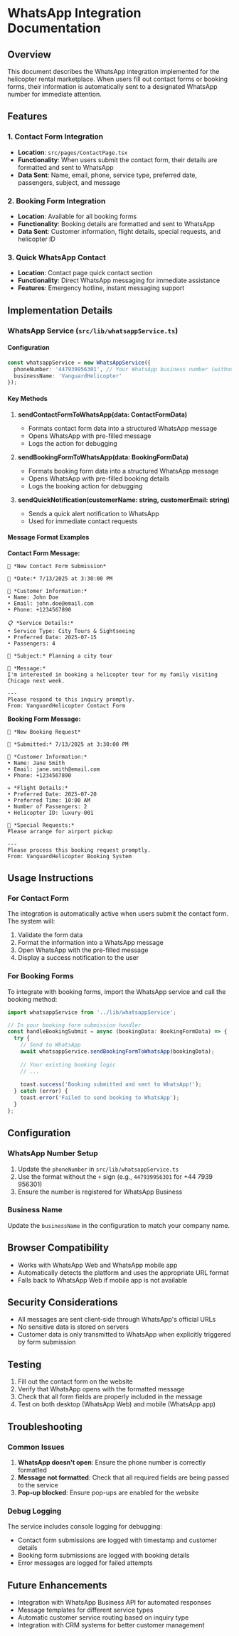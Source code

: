 # WhatsApp Integration Documentation

## Overview
This document describes the WhatsApp integration implemented for the helicopter rental marketplace. When users fill out contact forms or booking forms, their information is automatically sent to a designated WhatsApp number for immediate attention.

## Features

### 1. Contact Form Integration
- **Location**: `src/pages/ContactPage.tsx`
- **Functionality**: When users submit the contact form, their details are formatted and sent to WhatsApp
- **Data Sent**: Name, email, phone, service type, preferred date, passengers, subject, and message

### 2. Booking Form Integration
- **Location**: Available for all booking forms
- **Functionality**: Booking details are formatted and sent to WhatsApp
- **Data Sent**: Customer information, flight details, special requests, and helicopter ID

### 3. Quick WhatsApp Contact
- **Location**: Contact page quick contact section
- **Functionality**: Direct WhatsApp messaging for immediate assistance
- **Features**: Emergency hotline, instant messaging support

## Implementation Details

### WhatsApp Service (`src/lib/whatsappService.ts`)

#### Configuration
```typescript
const whatsappService = new WhatsAppService({
  phoneNumber: '447939956301', // Your WhatsApp business number (without + sign)
  businessName: 'VanguardHelicopter'
});
```

#### Key Methods

1. **sendContactFormToWhatsApp(data: ContactFormData)**
   - Formats contact form data into a structured WhatsApp message
   - Opens WhatsApp with pre-filled message
   - Logs the action for debugging

2. **sendBookingFormToWhatsApp(data: BookingFormData)**
   - Formats booking form data into a structured WhatsApp message
   - Opens WhatsApp with pre-filled booking details
   - Logs the booking action for debugging

3. **sendQuickNotification(customerName: string, customerEmail: string)**
   - Sends a quick alert notification to WhatsApp
   - Used for immediate contact requests

#### Message Format Examples

**Contact Form Message:**
```
🚁 *New Contact Form Submission*

📅 *Date:* 7/13/2025 at 3:30:00 PM

👤 *Customer Information:*
• Name: John Doe
• Email: john.doe@email.com
• Phone: +1234567890

📋 *Service Details:*
• Service Type: City Tours & Sightseeing
• Preferred Date: 2025-07-15
• Passengers: 4

📝 *Subject:* Planning a city tour

💬 *Message:*
I'm interested in booking a helicopter tour for my family visiting Chicago next week.

---
Please respond to this inquiry promptly.
From: VanguardHelicopter Contact Form
```

**Booking Form Message:**
```
🚁 *New Booking Request*

📅 *Submitted:* 7/13/2025 at 3:30:00 PM

👤 *Customer Information:*
• Name: Jane Smith
• Email: jane.smith@email.com
• Phone: +1234567890

✈️ *Flight Details:*
• Preferred Date: 2025-07-20
• Preferred Time: 10:00 AM
• Number of Passengers: 2
• Helicopter ID: luxury-001

📝 *Special Requests:*
Please arrange for airport pickup

---
Please process this booking request promptly.
From: VanguardHelicopter Booking System
```

## Usage Instructions

### For Contact Form
The integration is automatically active when users submit the contact form. The system will:
1. Validate the form data
2. Format the information into a WhatsApp message
3. Open WhatsApp with the pre-filled message
4. Display a success notification to the user

### For Booking Forms
To integrate with booking forms, import the WhatsApp service and call the booking method:

```typescript
import whatsappService from '../lib/whatsappService';

// In your booking form submission handler
const handleBookingSubmit = async (bookingData: BookingFormData) => {
  try {
    // Send to WhatsApp
    await whatsappService.sendBookingFormToWhatsApp(bookingData);
    
    // Your existing booking logic
    // ...
    
    toast.success('Booking submitted and sent to WhatsApp!');
  } catch (error) {
    toast.error('Failed to send booking to WhatsApp');
  }
};
```

## Configuration

### WhatsApp Number Setup
1. Update the `phoneNumber` in `src/lib/whatsappService.ts`
2. Use the format without the `+` sign (e.g., `447939956301` for +44 7939 956301)
3. Ensure the number is registered for WhatsApp Business

### Business Name
Update the `businessName` in the configuration to match your company name.

## Browser Compatibility
- Works with WhatsApp Web and WhatsApp mobile app
- Automatically detects the platform and uses the appropriate URL format
- Falls back to WhatsApp Web if mobile app is not available

## Security Considerations
- All messages are sent client-side through WhatsApp's official URLs
- No sensitive data is stored on servers
- Customer data is only transmitted to WhatsApp when explicitly triggered by form submission

## Testing
1. Fill out the contact form on the website
2. Verify that WhatsApp opens with the formatted message
3. Check that all form fields are properly included in the message
4. Test on both desktop (WhatsApp Web) and mobile (WhatsApp app)

## Troubleshooting

### Common Issues
1. **WhatsApp doesn't open**: Ensure the phone number is correctly formatted
2. **Message not formatted**: Check that all required fields are being passed to the service
3. **Pop-up blocked**: Ensure pop-ups are enabled for the website

### Debug Logging
The service includes console logging for debugging:
- Contact form submissions are logged with timestamp and customer details
- Booking form submissions are logged with booking details
- Error messages are logged for failed attempts

## Future Enhancements
- Integration with WhatsApp Business API for automated responses
- Message templates for different service types
- Automatic customer service routing based on inquiry type
- Integration with CRM systems for better customer management
